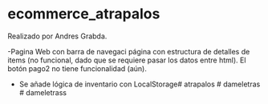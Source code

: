 ﻿# ecommerce_atrapalos

Realizado por Andres Grabda.

-Pagina Web con barra de navegaci página con estructura de detalles de items (no funcional, dado que se requiere pasar los datos entre html). El botón pago2 no tiene funcionalidad (aún).

- Se añade lógica de inventario con LocalStorage#   a t r a p a l o s 
   
   #   d a m e l e t r a s 
   
   
#   d a m e l e t r a s s  
 